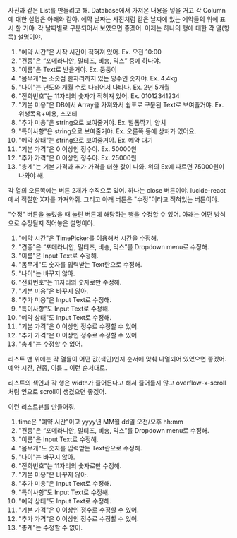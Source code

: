 사진과 같은 List를 만들려고 해. Database에서 가져온 내용을 넣을 거고 각 Column에 대한 설명은 아래와 같아. 예약 날짜는 사진처럼 같은 날짜에 있는 예약들의 위에 표시 할 거야. 각 날짜별로 구분되어서 보였으면 좋겠어. 이제는 하나의 행에 대한 각 열(항목) 설명이야.

1. "예약 시간"은 시작 시간이 적혀져 있어. Ex. 오전 10:00
2. "견종"은 “포메라니안, 말티즈, 비숑, 믹스” 중에 하나야.
3. "이름"은 Text로 받을거야. Ex. 둥둥이
4. "몸무게"는 소숫점 한자리까지 있는 양수인 숫자야. Ex. 4.4kg
5. "나이"는 년도와 개월 수로 나뉘어서 나타나. Ex. 2년 5개월
6. "전화번호"는 11자리의 숫자가 적혀져 있어. Ex. 01012341234
7. "기본 미용"은 DB에서 Array<string>을 가져와서 쉼표로 구분된 Text로 보여줄거야. Ex. 위생목욕+미용, 스포티
8. "추가 미용"은 string으로 보여줄거야. Ex. 발톱깎기, 양치
9. "특이사항"은 string으로 보여줄거야. Ex. 오른쪽 등에 상처가 있어요.
10. "예약 상태"는 string으로 보여줄거야. Ex. 예약 대기
11. "기본 가격"은 0 이상인 정수야. Ex. 50000원
12. "추가 가격"은 0 이상인 정수야. Ex. 25000원
13. "총계"는 기본 가격과 추가 가격을 더한 값이 나와. 위의 Ex에 따르면 75000원이 나와야 해.

각 열의 오른쪽에는 버튼 2개가 수직으로 있어. 하나는 close 버튼이야. lucide-react에서 적절한 X자를 가져와줘. 그리고 아래 버튼은 "수정"이라고 적혀있는 버튼이야.

"수정" 버튼을 눌렀을 때 눌린 버튼에 해당하는 행을 수정할 수 있어. 아래는 어떤 방식으로 수정될지 적어놓은 설명이야.

1. "예약 시간"은 TimePicker를 이용해서 시간을 수정해.
2. "견종"은 “포메라니안, 말티즈, 비숑, 믹스”를 Dropdown menu로 수정해.
3. "이름"은 Input Text로 수정해.
4. "몸무게"도 숫자를 입력받는 Text란으로 수정해.
5. "나이"는 바꾸지 않아.
6. "전화번호"는 11자리의 숫자로만 수정해.
7. "기본 미용"은 바꾸지 않아.
8. "추가 미용"은 Input Text로 수정해.
9. "특이사항"도 Input Text로 수정해.
10. "예약 상태"도 Input Text로 수정해.
11. "기본 가격"은 0 이상인 정수로 수정할 수 있어.
12. "추가 가격"은 0 이상인 정수로 수정할 수 있어.
13. "총계"는 수정할 수 없어.

리스트 맨 위에는 각 열들이 어떤 값(색인)인지 순서에 맞춰 나열되어 있었으면 좋겠어. 예약 시간, 견종, 이름… 이런 순서대로.

리스트의 색인과 각 행은 width가 줄어든다고 해서 줄어들지 않고 overflow-x-scroll처럼 옆으로 scroll이 생겼으면 좋겠어.

이런 리스트뷰를 만들어줘.

1. time은 "예약 시간"이고 yyyy년 MM월 dd일 오전/오후 hh:mm
2. "견종"은 “포메라니안, 말티즈, 비숑, 믹스”를 Dropdown menu로 수정해.
3. "이름"은 Input Text로 수정해.
4. "몸무게"도 숫자를 입력받는 Text란으로 수정해.
5. "나이"는 바꾸지 않아.
6. "전화번호"는 11자리의 숫자로만 수정해.
7. "기본 미용"은 바꾸지 않아.
8. "추가 미용"은 Input Text로 수정해.
9. "특이사항"도 Input Text로 수정해.
10. "예약 상태"도 Input Text로 수정해.
11. "기본 가격"은 0 이상인 정수로 수정할 수 있어.
12. "추가 가격"은 0 이상인 정수로 수정할 수 있어.
13. "총계"는 수정할 수 없어.
